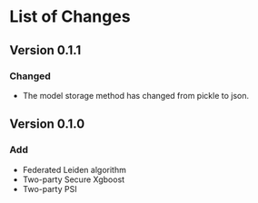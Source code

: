 # List of Changes

## Version 0.1.1
### Changed
-  The model storage method has changed from pickle to json.

## Version 0.1.0
### Add
- Federated Leiden algorithm
- Two-party Secure Xgboost
- Two-party PSI
